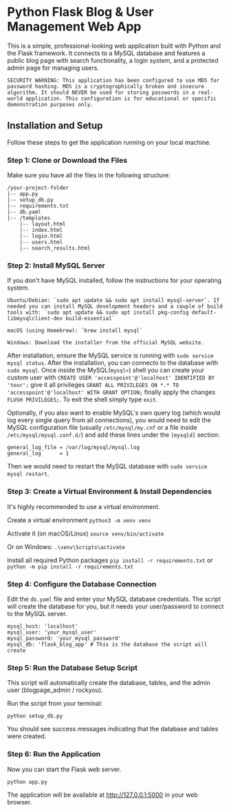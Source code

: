 # Python Flask Blog & User Management Web App

This is a simple, professional-looking web application built with Python and the Flask framework. It connects to a MySQL database and features a public blog page with search functionality, a login system, and a protected admin page for managing users.

    SECURITY WARNING: This application has been configured to use MD5 for password hashing. MD5 is a cryptographically broken and insecure algorithm. It should NEVER be used for storing passwords in a real-world application. This configuration is for educational or specific demonstration purposes only.

## Installation and Setup

Follow these steps to get the application running on your local machine.

### Step 1: Clone or Download the Files

Make sure you have all the files in the following structure:

```
/your-project-folder
|-- app.py
|-- setup_db.py
|-- requirements.txt
|-- db.yaml
|-- /templates
    |-- layout.html
    |-- index.html
    |-- login.html
    |-- users.html
    |-- search_results.html
```

### Step 2: Install MySQL Server

If you don't have MySQL installed, follow the instructions for your operating system.

    Ubuntu/Debian: `sudo apt update && sudo apt install mysql-server`. If needed you can install MySQL development headers and a couple of build tools with: `sudo apt update && sudo apt install pkg-config default-libmysqlclient-dev build-essential`

    macOS (using Homebrew): `brew install mysql`

    Windows: Download the installer from the official MySQL website.

After installation, ensure the MySQL service is running with `sudo service mysql status`. After the installation, you can connecto to the database with `sudo mysql`. Once inside the MySQL(`mysql>`) shell you can create your custom user with `CREATE USER 'accesspoint'@'localhost' IDENTIFIED BY 'toor';` give it all privileges `GRANT ALL PRIVILEGES ON *.* TO 'accesspoint'@'localhost' WITH GRANT OPTION;` finally apply the changes `FLUSH PRIVILEGES;`. To exit the shell simply type `exit`.

Optionally, if you also want to enable MySQL's own query log (which would log every single query from all connections), you would need to edit the MySQL configuration file (usually `/etc/mysql/my.cnf` or a file inside `/etc/mysql/mysql.conf.d/`) and add these lines under the `[mysqld]` section:

```
general_log_file = /var/log/mysql/mysql.log
general_log      = 1
```
Then we would need to restart the MySQL database with `sudo service mysql restart`.

### Step 3: Create a Virtual Environment & Install Dependencies

It's highly recommended to use a virtual environment.

Create a virtual environment
`python3 -m venv venv`

Activate it (on macOS/Linux)
`source venv/bin/activate`

Or on Windows:
`.\venv\Scripts\activate`

Install all required Python packages
`pip install -r requirements.txt` or `python -m pip install -r requirements.txt`

### Step 4: Configure the Database Connection

Edit the `db.yaml` file and enter your MySQL database credentials. The script will create the database for you, but it needs your user/password to connect to the MySQL server.

```
mysql_host: 'localhost'
mysql_user: 'your_mysql_user'
mysql_password: 'your_mysql_password'
mysql_db: 'flask_blog_app' # This is the database the script will create
```

### Step 5: Run the Database Setup Script

This script will automatically create the database, tables, and the admin user (blogpage_admin / rockyou).

Run the script from your terminal:

`python setup_db.py`

You should see success messages indicating that the database and tables were created.

### Step 6: Run the Application

Now you can start the Flask web server.

`python app.py`

The application will be available at http://127.0.0.1:5000 in your web browser.
